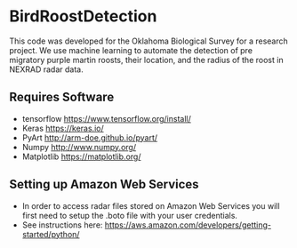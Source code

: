 # BirdRoostDetection
This code was developed for the Oklahoma Biological Survey for a research project. We use machine learning to automate the detection of pre migratory purple martin roosts, their location, and the radius of the roost in NEXRAD radar data.

## Requires Software
- tensorflow https://www.tensorflow.org/install/
- Keras https://keras.io/
- PyArt http://arm-doe.github.io/pyart/
- Numpy http://www.numpy.org/
- Matplotlib https://matplotlib.org/

## Setting up Amazon Web Services
- In order to access radar files stored on Amazon Web Services you will first need to setup the .boto file with your user credentials.
- See instructions here: https://aws.amazon.com/developers/getting-started/python/